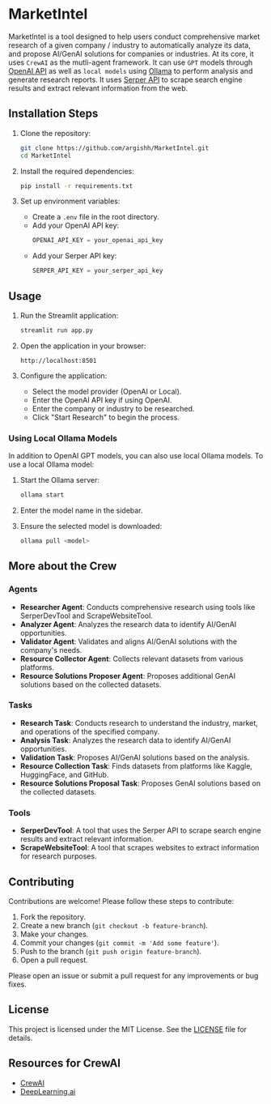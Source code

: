 # MarketIntel

MarketIntel is a tool designed to help users conduct comprehensive market research of a given company / industry to automatically analyze its data, and propose AI/GenAI solutions for companies or industries. At its core, it uses `CrewAI` as the mutli-agent framework. It can use `GPT` models through [OpenAI API](https://platform.openai.com/settings/organization/api-keys) as well as `local models` using [Ollama](https://ollama.com/models) to perform analysis and generate research reports. It uses [Serper API](seper.dev) to scrape search engine results and extract relevant information from the web. 

## Installation Steps

1. Clone the repository:
    ```sh
    git clone https://github.com/argishh/MarketIntel.git
    cd MarketIntel
    ```

2. Install the required dependencies:
    ```sh
    pip install -r requirements.txt
    ```

3. Set up environment variables:
    - Create a `.env` file in the root directory.
    - Add your OpenAI API key:
        ```scala
        OPENAI_API_KEY = your_openai_api_key
        ```
    - Add your Serper API key:
        ```scala
        SERPER_API_KEY = your_serper_api_key
        ```

## Usage

1. Run the Streamlit application:
    ```sh
    streamlit run app.py
    ```

2. Open the application in your browser:
    ```
    http://localhost:8501
    ```

3. Configure the application:
    - Select the model provider (OpenAI or Local).
    - Enter the OpenAI API key if using OpenAI.
    - Enter the company or industry to be researched.
    - Click "Start Research" to begin the process.

### Using Local Ollama Models

In addition to OpenAI GPT models, you can also use local Ollama models. To use a local Ollama model:

1. Start the Ollama server:
    ```sh
    ollama start
    ```

2. Enter the model name in the sidebar.
3. Ensure the selected model is downloaded:
    ```sh
    ollama pull <model>
    ```

## More about the Crew

### Agents

- **Researcher Agent**: Conducts comprehensive research using tools like SerperDevTool and ScrapeWebsiteTool.
- **Analyzer Agent**: Analyzes the research data to identify AI/GenAI opportunities.
- **Validator Agent**: Validates and aligns AI/GenAI solutions with the company's needs.
- **Resource Collector Agent**: Collects relevant datasets from various platforms.
- **Resource Solutions Proposer Agent**: Proposes additional GenAI solutions based on the collected datasets.

### Tasks

- **Research Task**: Conducts research to understand the industry, market, and operations of the specified company.
- **Analysis Task**: Analyzes the research data to identify AI/GenAI opportunities.
- **Validation Task**: Proposes AI/GenAI solutions based on the analysis.
- **Resource Collection Task**: Finds datasets from platforms like Kaggle, HuggingFace, and GitHub.
- **Resource Solutions Proposal Task**: Proposes GenAI solutions based on the collected datasets.

### Tools
- **SerperDevTool**: A tool that uses the Serper API to scrape search engine results and extract relevant information.
- **ScrapeWebsiteTool**: A tool that scrapes websites to extract information for research purposes.


## Contributing

Contributions are welcome! Please follow these steps to contribute:

1. Fork the repository.
2. Create a new branch (`git checkout -b feature-branch`).
3. Make your changes.
4. Commit your changes (`git commit -m 'Add some feature'`).
5. Push to the branch (`git push origin feature-branch`).
6. Open a pull request.

Please open an issue or submit a pull request for any improvements or bug fixes.

## License

This project is licensed under the MIT License. See the [LICENSE](LICENSE) file for details.

## Resources for CrewAI

- [CrewAI](https://docs.crewai.com/introduction)
- [DeepLearning.ai](https://learn.deeplearning.ai/courses/multi-ai-agent-systems-with-crewai)
